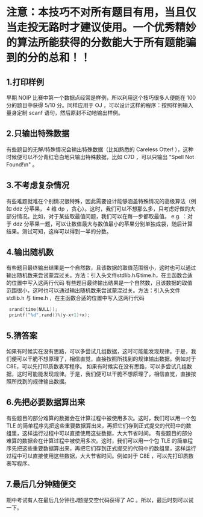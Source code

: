 # **注意：本技巧不对所有题目有用，当且仅当走投无路时才建议使用。一个优秀精妙的算法所能获得的分数能大于所有题能骗到的分的总和！！**
## 1.打印样例
早期 NOIP 比赛中第一个数据点经常是样例，所以利用这个技巧很多人便能在 100 分的题目中获得 5/10 分。同样应用于 OJ ，可以设计这样的程序：按照样例输入量身定制 scanf 语句，然后原封不动地输出样例。

## 2.只输出特殊数据
有些题目的无解/特殊情况会输出特殊数据（比如熟悉的 Careless Otter! ），这种时候便可以不分青红皂白地只输出特殊数据，比如 C7D ，可以只输出 "Spell Not Found!\n" 。

## 3.不考虑复杂情况
有些难题就难在个别情况很特殊，因此需要设计能够涵盖特殊情况的高级算法（例如 ddz 分苹果， 4 维 dp ，贪心）。这时，我们可以不想那么多，只考虑好做的大部分情况。比如，对于某些取最值问题，我们可以在每一步都取最值。 e.g. ：对于 ddz 分苹果一题，可以让数值最大与数值最小的苹果分别单独成袋，随后计算结果。测试可知，这样可以得到一半的分数。

## 4.输出随机数
有些题目最终输出结果是一个自然数，且该数据的取值范围很小，这时也可以通过输出随机数来尝试蒙混过关。方法：引入头文件stdlib.h与time.h，在主函数合适的位置中写入这两行代码
有些题目最终输出结果是一个自然数，且该数据的取值范围很小，这时也可以通过输出随机数来尝试蒙混过关。方法：引入头文件 stdlib.h 与 time.h ，在主函数合适的位置中写入这两行代码
```C
 srand(time(NULL)); 
 printf("%d",rand()%(y-x+1)+x); 
```

## 5.猜答案
如果有时候实在没有思路，可以多尝试几组数据，这时可能能发现规律。于是，我们便可以干脆不想原理了，相信直觉，直接按照所找到的规律输出数据。例如对于C8E，可以先打印质数表写程序。
如果有时候实在没有思路，可以多尝试几组数据，这时可能能发现规律。于是，我们便可以干脆不想原理了，相信直觉，直接按照所找到的规律输出数据。

## 6.先把必要数据算出来
有些题目的部分难算的数据会在计算过程中被使用多次。这时，我们可以用一个包 TLE 的简单程序先把这些重要数据算出来，再把它们存到正式提交的代码中的数组里，这样运行过程中可以直接使用这些数据，大大节省时间。
有些题目的部分难算的数据会在计算过程中被使用多次。这时，我们可以用一个包 TLE 的简单程序先把这些重要数据算出来，再把它们存到正式提交的代码中的数组里，这样运行过程中可以直接使用这些数据，大大节省时间。例如对于 C8E ，可以先打印质数表写程序。

## 7.最后几分钟随便交
期中考试有人在最后几分钟往J题提交空代码获得了 AC 。所以，最后时刻可以试一下。